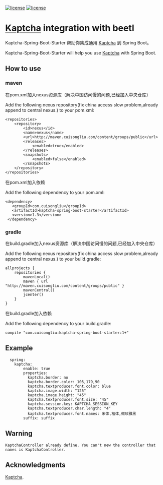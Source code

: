 [![license](https://img.shields.io/badge/gradle-3.3-brightgreen.svg)](https://gradle.org)
[![license](https://img.shields.io/github/license/mashape/apistatus.svg)](https://opensource.org/licenses/mit-license.php)

#  [Kaptcha](https://github.com/penggle/kaptcha)  integration  with beetl

Kaptcha-Spring-Boot-Starter 帮助你集成通用 [Kaptcha](https://github.com/penggle/kaptcha) 到 Spring Boot。

Kaptcha-Spring-Boot-Starter will help you use [Kaptcha](https://github.com/penggle/kaptcha) with Spring Boot.

## How to use

### maven

在pom.xml加入nexus资源库（解决中国访问慢的问题,已经加入中央仓库）

Add the following nexus repository(fix china access slow problem,already append to central nexus.)  to your pom.xml:

    <repositories>
        <repository>
            <id>nexus</id>
            <name>nexus</name>
            <url>http://maven.cuisongliu.com/content/groups/public</url>
            <releases>
                <enabled>true</enabled>
            </releases>
            <snapshots>
                <enabled>false</enabled>
            </snapshots>
        </repository>
    </repositories>

在pom.xml加入依赖

Add the following dependency to your pom.xml:
    
    <dependency>
       <groupId>com.cuisongliu</groupId>
       <artifactId>kaptcha-spring-boot-starter</artifactId>
       <version>1.3</version>
     </dependency>

### gradle

在build.gradle加入nexus资源库（解决中国访问慢的问题,已经加入中央仓库）

Add the following nexus repository(fix china access slow problem,already append to central nexus.)  to your build.gradle:

    allprojects {
        repositories {
            mavenLocal()
            maven { url "http://maven.cuisongliu.com/content/groups/public" }
            mavenCentral()
            jcenter()
        }
    }
    
在build.gradle加入依赖

Add the following dependency to your build.gradle:
    
    compile "com.cuisongliu:kaptcha-spring-boot-starter:1+"
    
## Example
    
      spring:  
        kaptcha:
            enable: true
            properties:
              kaptcha.border: no
              kaptcha.border.color: 105,179,90
              kaptcha.textproducer.font.color: blue
              kaptcha.image.width: "125"
              kaptcha.image.height: "45"
              kaptcha.textproducer.font.size: "45"
              kaptcha.session.key: KAPTCHA_SESSION_KEY
              kaptcha.textproducer.char.length: "4"
              kaptcha.textproducer.font.names: 宋体,楷体,微软雅黑
            suffix: suffix
## Warning

    KaptchaController already define. You can't new the controller that names is KaptchaController.

## Acknowledgments

 [Kaptcha](http://code.google.com/p/kaptcha/).